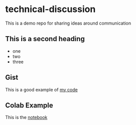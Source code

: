# technical-discussion
This is a demo repo for sharing ideas around communication


## This is a second heading 

* one
* two
* three

## Gist

This is a good example of [my code](https://gist.github.com/freeddyy0124/522bc4da3eee99c335b402c5c41c40a7)

## Colab Example
This is the [notebook](https://colab.research.google.com/drive/1dwjy9hbYzkUsHoCExL6kBTNW1wOvHNvP?usp=sharing)

